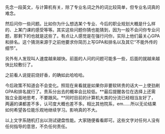 先念一段英文，与计算机有关，除了专业名词之外的词比较简单，但专业名词真的难念。

然后问你一些问题。比如你为什么想选某个专业、今后的职业规划大概是什么样的、上某门课的感受等等。其实这些问题你猜也能猜到，因为一般不会问你专业问题，那剩下的也就是这些了。有点让人感觉是在强行问你，实际上他们最关心GPA和排名。这个猜测来源于之前他要求你简历上写GPA和排名以及其它“不能外传的细节”。

另外有人发现叫人速度越来越快。前面的人问的问题可能多一些，后面的就越来越快比较敷衍了。

之前看人说提前烧好香，的确如此哈哈哈。

今后政策不知道会不会变化。照现在来看就是如果你非要软转贵的话大一上使劲刷GPA和排名就行了。贵系分出去的概率会比较低。**最后提醒各位在选择上还需独立全面地思考，不要跟风。**同时目前的计算机大类的分流已经相当友好了，两遍的课都差不多，认可度大概也差不多。相比其他院系，em……所以无论结果如何希望各位能乐观地继续学习。影响真的不大。

以上文字系随机打出以测试键盘性能。大家随便看看即可。这些文字对任何人没有任何指导的意思，不负任何责任。
